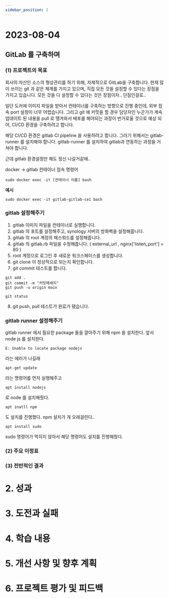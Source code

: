 ```yaml
---
sidebar_position: 2
---
```


# 2023-08-04 

## GitLab 를 구축하며 

### (1) 프로젝트의 목표

회사의 자산인 소스의 형상관리를 하기 위해, 자체적으로 GitLab을 구축합니다. 현재 많이 쓰이는 git 과 같은 체계를 가지고 있으며, 직접 모든 것을 설정할 수 있다는 장점을 가지고 있습니다. 모든 것을 다 설정할 수 있다는 것은 장점이자.. 단점인걸로..

일단 도커에 이미지 파일을 받아서 컨테이너를 구축하는 방향으로 진행 중인데, 외부 접속 port 설정이 너무 어렵습니다. 그리고 git 에 커밋을 할 경우 담당자인 누군가가 계속 업데이트 된 내용을 pull 로 땡겨와서 배포를 해야되는 과정이 번거로울 것으로 예상 되어, CI/CD 환경을 구축하려고 합니다. 

해당 CI/CD 환경은 gitlab CI pipeline 을 사용하려고 합니다. 그러기 위해서는 gitlab-runner 를 설치해야 합니다. 
gitlab-runner 를 설치하여 gitlab과 연동하는 과정을 거쳐야 합니다. 

근데 gitlab 환경설정만 해도 정신 나갈거같애..

docker -> gitlab 컨테이너 접속 명령어
```
sudo docker exec -it [컨테이너 이름] bash
```
**예시**
```
sudo docker exec -it gitlab-gitlab-ce1 bash
```

### gitlab 설정해주기 

1. gitlab 이미지 파일을 컨테이너로 실행합니다. 
2. gitlab 의 포트를 설정해주고, synology 서버의 방화벽을 설정해줍니다. 
3. gitlab 의 root 계정의 패스워드를 설정해줍니다. 
4. gitlab 의 gitlab.rb 파일을 수정해줍니다. ( external_url , nginx['listen_port'] = 80  )
5. root 계정으로 로그인 후 새로운 워크스페이스를 생성합니다. 
6. git clone 이 정상적으로 되는지 확인합니다. 
7. git commit 테스트를 합니다. 

```
git add . 
git commit -m "커밋메세지"
git push -u origin main

git status
```

8. git push, pull 테스트가 완료가 됐습니다. 

### gitlab runner 설정해주기 

gitlab runner 에서 필요한 package 들을 깔아주기 위해 npm 을 설치한다. 앞서 node js 를 설치한다. 
```
E: Unable to locate package nodejs
```
라는 에러가 나길래 
```
apt-get update
```
라는 명령어를 먼저 실행해주고 
```
apt install nodejs 
```
로 node 를 설치해줬다. 
```
apt inatll npm 
```
도 설치를 진행했다. 
npm 설치가 개 오래걸린다..

```
apt install sudo
```
sudo 명령어가 먹히지 않아서 해당 명령어도 설치를 진행해줬다. 



### (2) 주요 이정표


### (3) 전반적인 결과



# 2. 성과 



# 3. 도전과 실패 



# 4. 학습 내용 



# 5. 개선 사항 및 향후 계획 



# 6. 프로젝트 평가 및 피드백 

